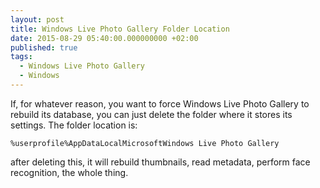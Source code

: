 ```yaml
---
layout: post
title: Windows Live Photo Gallery Folder Location
date: 2015-08-29 05:40:00.000000000 +02:00
published: true
tags:
  - Windows Live Photo Gallery
  - Windows
---
```


If, for whatever reason, you want to force Windows Live Photo Gallery to rebuild
its database, you can just delete the folder where it stores its settings. The
folder location is:

```
%userprofile%AppDataLocalMicrosoftWindows Live Photo Gallery
```

after deleting this, it will rebuild thumbnails, read metadata, perform face
recognition, the whole thing.
